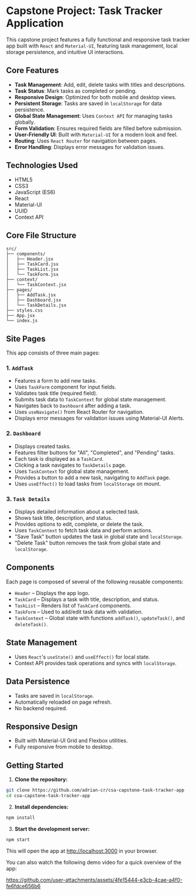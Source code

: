 # Capstone Project: Task Tracker Application
This capstone project features a fully functional and responsive task tracker app built with `React` and `Material-UI`, featuring task management, local storage persistence, and intuitive UI interactions.

## Core Features
* **Task Management**: Add, edit, delete tasks with titles and descriptions.
* **Task Status**: Mark tasks as completed or pending.
* **Responsive Design**: Optimized for both mobile and desktop views.
* **Persistent Storage**: Tasks are saved in `localStorage` for data persistence.
* **Global State Management**: Uses `Context API` for managing tasks globally.
* **Form Validation**: Ensures required fields are filled before submission.
* **User-Friendly UI**: Built with `Material-UI` for a modern look and feel.
* **Routing**: Uses `React Router` for navigation between pages.
* **Error Handling**: Displays error messages for validation issues.

## Technologies Used
* HTML5
* CSS3
* JavaScript (ES6)
* React
* Material-UI
* UUID
* Context API

## Core File Structure

```
src/
├── components/
│   ├── Header.jsx
│   ├── TaskCard.jsx
│   ├── TaskList.jsx
│   └── TaskForm.jsx
├── context/
│   └── TaskContext.jsx
├── pages/
│   ├── AddTask.jsx
│   ├── Dashboard.jsx
│   └── TaskDetails.jsx
├── styles.css
├── App.jsx
└── index.js
```

## Site Pages
This app consists of three main pages:
### 1. `AddTask`
* Features a form to add new tasks.
* Uses `TaskForm` component for input fields.
* Validates task title (required field).
* Submits task data to `TaskContext` for global state management.
* Navigates back to `Dashboard` after adding a task.
* Uses `useNavigate()` from React Router for navigation.
* Displays error messages for validation issues using Material-UI Alerts.

### 2. `Dashboard`
* Displays created tasks.
* Features filter buttons for "All", "Completed", and "Pending" tasks.
* Each task is displayed as a `TaskCard`.
* Clicking a task navigates to `TaskDetails` page.
* Uses `TaskContext` for global state management.
* Provides a button to add a new task, navigating to `AddTask` page.
* Uses `useEffect()` to load tasks from `localStorage` on mount.

### 3. `Task Details`
* Displays detailed information about a selected task.
* Shows task title, description, and status.
* Provides options to edit, complete, or delete the task.
* Uses `TaskContext` to fetch task data and perform actions.
* "Save Task" button updates the task in global state and `localStorage`.
* "Delete Task" button removes the task from global state and `localStorage`.

## Components
Each page is composed of several of the following reusable components:
* `Header` – Displays the app logo.
* `TaskCard` – Displays a task with title, description, and status.
* `TaskList` – Renders list of `TaskCard` components.
* `TaskForm` – Used to add/edit task data with validation.
* `TaskContext` – Global state with functions `addTask()`, `updateTask()`, and `deleteTask()`.

## State Management
* Uses `React`'s `useState()` and `useEffect()` for local state.
* Context API provides task operations and syncs with `localStorage`.

## Data Persistence
* Tasks are saved in `localStorage`.
* Automatically reloaded on page refresh.
* No backend required.

## Responsive Design
* Built with Material-UI Grid and Flexbox utilities.
* Fully responsive from mobile to desktop.

## Getting Started
1. **Clone the repository:**
```bash
git clone https://github.com/adrian-cr/csa-capstone-task-tracker-app
cd csa-capstone-task-tracker-app
```
2. **Install dependencies:**
```bash
npm install
```
3. **Start the development server:**
```bash
npm start
```
This will open the app at [http://localhost:3000](http://localhost:3000) in your browser.

You can also watch the following demo video for a quick overview of the app:

https://github.com/user-attachments/assets/4fe15444-e3cb-4cae-a4f0-fe6fdce656b6


